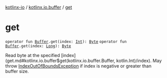 [kotlinx-io](../index.md) / [kotlinx.io.buffer](index.md) / [get](./get.md)

# get

`operator fun `[`Buffer`](-buffer/index.md)`.get(index: `[`Int`](https://kotlinlang.org/api/latest/jvm/stdlib/kotlin/-int/index.html)`): `[`Byte`](https://kotlinlang.org/api/latest/jvm/stdlib/kotlin/-byte/index.html)
`operator fun `[`Buffer`](-buffer/index.md)`.get(index: `[`Long`](https://kotlinlang.org/api/latest/jvm/stdlib/kotlin/-long/index.html)`): `[`Byte`](https://kotlinlang.org/api/latest/jvm/stdlib/kotlin/-byte/index.html)

Read byte at the specified [index](get.md#kotlinx.io.buffer$get(kotlinx.io.buffer.Buffer, kotlin.Int)/index).
May throw [IndexOutOfBoundsException](https://kotlinlang.org/api/latest/jvm/stdlib/kotlin/-index-out-of-bounds-exception/index.html) if index is negative or greater than buffer size.


